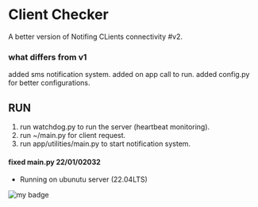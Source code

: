 # Client Checker

A better version of Notifing CLients connectivity #v2.

### what differs from v1

added sms notification system.
added on app call to run.
added config.py for better configurations. 

## RUN

1. run watchdog.py to run the server (heartbeat monitoring).
2. run ~/main.py for client request.
3. run app/utilities/main.py to start notification system.

#### fixed main.py 22/01/02032

+ Running on ubunutu server (22.04LTS)


![my badge](https://img.shields.io/static/v1?label=github&message=clientchecker&color=green)
